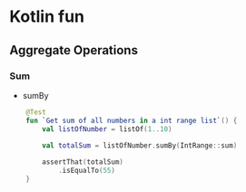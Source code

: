 # Kotlin fun

## Aggregate Operations
### Sum
- sumBy
```kotlin
    @Test
    fun `Get sum of all numbers in a int range list`() {
        val listOfNumber = listOf(1..10)

        val totalSum = listOfNumber.sumBy(IntRange::sum)
    
        assertThat(totalSum)
            .isEqualTo(55)
    }
```


